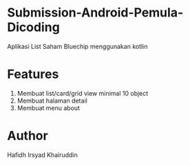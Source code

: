 # Submission-Android-Pemula-Dicoding
Aplikasi List Saham Bluechip menggunakan kotlin

# Features
1. Membuat list/card/grid view minimal 10 object
2. Membuat halaman detail 
3. Membuat menu about

# Author
Hafidh Irsyad Khairuddin
